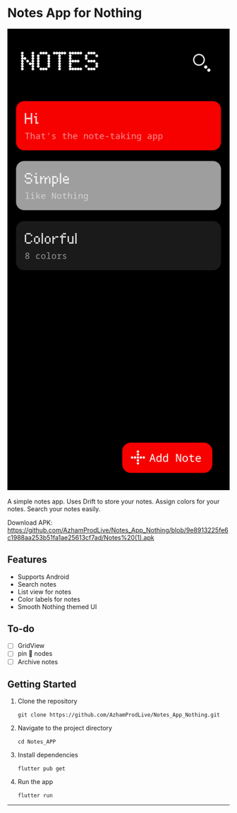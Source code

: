 # Notes App for Nothing 

<img width="1248" alt="Снимок экрана 2022-10-18 в 19 09 56" src="https://raw.githubusercontent.com/AzhamProdLive/Notes_App_Nothing/main/Screenshot_20240131-224841.png">

A simple notes app. Uses Drift to store your notes. Assign colors for your notes. Search your notes easily.

Download APK: https://github.com/AzhamProdLive/Notes_App_Nothing/blob/9e8913225fe6c1988aa253b51fa1ae25613cf7ad/Notes%20(1).apk

## Features
 - Supports Android
 - Search notes
 - List view for notes
 - Color labels for notes
 - Smooth Nothing themed UI 

## To-do
 - [ ] GridView 
 - [ ] pin 📍 nodes
 - [ ] Archive notes

## Getting Started
1. Clone the repository
   
   ```
   git clone https://github.com/AzhamProdLive/Notes_App_Nothing.git
   ```
   
2. Navigate to the project directory

   ```
   cd Notes_APP
   ```
   
3. Install dependencies

   ```
   flutter pub get
   ```

4. Run the app
   ```
   flutter run
   ```
---
 
